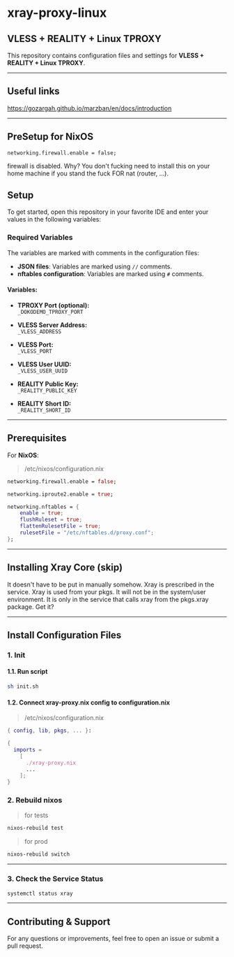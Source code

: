 
# xray-proxy-linux

## VLESS + REALITY + Linux TPROXY

This repository contains configuration files and settings for **VLESS + REALITY + Linux TPROXY**.

---

## Useful links

https://gozargah.github.io/marzban/en/docs/introduction

---

## PreSetup for NixOS
```
networking.firewall.enable = false; 
```

firewall is disabled. Why?
You don't fucking need to install this on your home machine if you stand the fuck FOR nat (router, ...).


## Setup

To get started, open this repository in your favorite IDE and enter your values in the following variables:

### Required Variables

The variables are marked with comments in the configuration files:

- **JSON files**: Variables are marked using `//` comments.
- **nftables configuration**: Variables are marked using `#` comments.

#### Variables:

- **TPROXY Port (optional):**\
  `_DOKODEMO_TPROXY_PORT`

- **VLESS Server Address:**\
  `_VLESS_ADDRESS`

- **VLESS Port:**\
  `_VLESS_PORT`

- **VLESS User UUID:**\
  `_VLESS_USER_UUID`

- **REALITY Public Key:**\
  `_REALITY_PUBLIC_KEY`

- **REALITY Short ID:**\
  `_REALITY_SHORT_ID`

---

##  Prerequisites

For **NixOS**:

> /etc/nixos/configuration.nix

```nix
networking.firewall.enable = false; 

networking.iproute2.enable = true;

networking.nftables = {
    enable = true;
    flushRuleset = true;
    flattenRulesetFile = true;
    rulesetFile = "/etc/nftables.d/proxy.conf";
};
```

---

## Installing Xray Core (skip)

It doesn't have to be put in manually somehow.
Xray is prescribed in the service. Xray is used from your pkgs. It will not be in the system/user environment. It is only in the service that calls xray from the pkgs.xray package.
Get it?

---

## Install Configuration Files

### 1. Init
#### 1.1. Run script

```bash
sh init.sh
```

#### 1.2. Connect xray-proxy.nix config to configuration.nix
> /etc/nixos/configuration.nix
```nix
{ config, lib, pkgs, ... }:

{
  imports =
    [
      ./xray-proxy.nix
	  ...
    ];
}
```

### 2. Rebuild nixos

> for tests

```bash
nixos-rebuild test
```

> for prod

```bash
nixos-rebuild switch
```

---

### 3. Check the Service Status

```bash
systemctl status xray
```

---

## Contributing & Support

For any questions or improvements, feel free to open an issue or submit a pull request.
